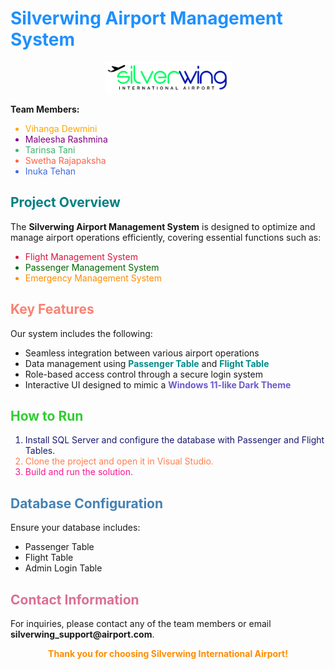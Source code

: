 <h1 style="color: DodgerBlue;">Silverwing Airport Management System</h1>

<p align="center">
  <img src="https://github.com/wmashr/SilverwingAirportManagementSystem/blob/master/Resources/silverwingairportLOGO.png" alt="Silverwing Airport Logo" width="200" />
</p>

<p><strong>Team Members:</strong></p>
<ul>
  <li style="color: orange;">Vihanga Dewmini</li>
  <li style="color: purple;">Maleesha Rashmina</li>
  <li style="color: mediumseagreen;">Tarinsa Tani</li>
  <li style="color: tomato;">Swetha Rajapaksha</li>
  <li style="color: royalblue;">Inuka Tehan</li>
</ul>

<h2 style="color: teal;">Project Overview</h2>
<p>The <strong>Silverwing Airport Management System</strong> is designed to optimize and manage airport operations efficiently, covering essential functions such as:</p>

<ul>
  <li style="color: crimson;">Flight Management System</li>
  <li style="color: darkgreen;">Passenger Management System</li>
  <li style="color: darkorange;">Emergency Management System</li>
</ul>

<h2 style="color: salmon;">Key Features</h2>
<p>Our system includes the following:</p>

<ul>
  <li>Seamless integration between various airport operations</li>
  <li>Data management using <strong style="color: darkcyan;">Passenger Table</strong> and <strong style="color: darkcyan;">Flight Table</strong></li>
  <li>Role-based access control through a secure login system</li>
  <li>Interactive UI designed to mimic a <strong style="color: slateblue;">Windows 11-like Dark Theme</strong></li>
</ul>

<h2 style="color: limegreen;">How to Run</h2>
<ol>
  <li style="color: midnightblue;">Install SQL Server and configure the database with Passenger and Flight Tables.</li>
  <li style="color: coral;">Clone the project and open it in Visual Studio.</li>
  <li style="color: deeppink;">Build and run the solution.</li>
</ol>

<h2 style="color: steelblue;">Database Configuration</h2>
<p>Ensure your database includes:</p>
<ul>
  <li>Passenger Table</li>
  <li>Flight Table</li>
  <li>Admin Login Table</li>
</ul>

<h2 style="color: palevioletred;">Contact Information</h2>
<p>For inquiries, please contact any of the team members or email <strong>silverwing_support@airport.com</strong>.</p>

<p align="center" style="color: darkorange;"><strong>Thank you for choosing Silverwing International Airport!</strong></p>
